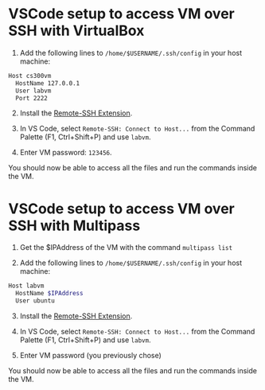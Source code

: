 # VSCode setup to access VM over SSH with VirtualBox

1. Add the following lines to `/home/$USERNAME/.ssh/config` in your host machine:

```bash
Host cs300vm
  HostName 127.0.0.1
  User labvm 
  Port 2222
```

2. Install the [Remote-SSH Extension](https://marketplace.visualstudio.com/items?itemName=ms-vscode-remote.remote-ssh).

3. In VS Code, select `Remote-SSH: Connect to Host...` from the Command Palette (F1, Ctrl+Shift+P) and use `labvm`.

4. Enter VM password: `123456`.

You should now be able to access all the files and run the commands inside the VM.

# VSCode setup to access VM over SSH with Multipass

1. Get the $IPAddress of the VM with the command `multipass list`
   
2. Add the following lines to `/home/$USERNAME/.ssh/config` in your host machine:

```bash
Host labvm
  HostName $IPAddress
  User ubuntu
```
3. Install the [Remote-SSH Extension](https://marketplace.visualstudio.com/items?itemName=ms-vscode-remote.remote-ssh).

4. In VS Code, select `Remote-SSH: Connect to Host...` from the Command Palette (F1, Ctrl+Shift+P) and use `labvm`.
   
5. Enter VM password (you previously chose)
   
You should now be able to access all the files and run the commands inside the VM.
